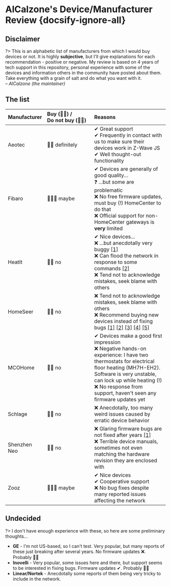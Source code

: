 # AlCalzone's Device/Manufacturer Review {docsify-ignore-all}

## Disclaimer

?> This is an alphabetic list of manufacturers from which I would buy devices or not. It is highly **subjective**, but I'll give explanations for each recommendation - positive or negative. My review is based on 4 years of tech support in this repository, personal experience with some of the devices and information others in the community have posted about them.
Take everything with a grain of salt and do what you want with it.  
_&ndash; AlCalzone (the maintainer)_

## The list

| Manufacturer | Buy&nbsp;(👍🏻) / Do&nbsp;not&nbsp;buy&nbsp;(👎🏻) | Reasons                                                                                                                                                                                                                                                                                                                                                                                                                                                                                                                                                                            |
| ------------ | :--------------------------------------------- | :--------------------------------------------------------------------------------------------------------------------------------------------------------------------------------------------------------------------------------------------------------------------------------------------------------------------------------------------------------------------------------------------------------------------------------------------------------------------------------------------------------------------------------------------------------------------------------- |
| Aeotec       | 👍🏻 definitely                                  | ✔ Great support<br />✔ Frequently in contact with us to make sure their devices work in Z-Wave JS<br />✔ Well thought-out functionality                                                                                                                                                                                                                                                                                                                                                                                                                                            |
| Fibaro       | 🤷🏻‍♂️ maybe                                       | ✔ Devices are generally of good quality...<br />❓ ...but some are problematic<br />❌ No free firmware updates, must buy (!) HomeCenter to do that<br />❌ Official support for non-HomeCenter gateways is **very** limited                                                                                                                                                                                                                                                                                                                                                       |
| HeatIt       | 👎🏻 no                                          | ✔ Nice devices...<br />❌ ...but anecdotally very buggy [[1]](https://github.com/OpenZWave/open-zwave/pull/2458) <br />❌ Can flood the network in response to some commands [[2]](https://github.com/zwave-js/node-zwave-js/pull/1341)<br />❌ Tend not to acknowledge mistakes, seek blame with others                                                                                                                                                                                                                                                                           |
| HomeSeer     | 👎🏻 no                                          | ❌ Tend not to acknowledge mistakes, seek blame with others<br />❌ Recommend buying new devices instead of fixing bugs [[1]](https://github.com/zwave-js/node-zwave-js/issues/3543#issuecomment-953968137) [[2]](https://www.reddit.com/r/HomeSeer/comments/qgfyq9/comment/hi69ss5) [[3]](https://github.com/zwave-js/node-zwave-js/issues/2464) [[4]](https://forums.homeseer.com/forum/homeseer-products-services/homeseer-z-wave-products/homeseer-dimmers-switches/hs-wd200/1453727-wd100-wd200-supervision-bug) [[5]](https://github.com/zwave-js/node-zwave-js/issues/3403) |
| MCOHome      | 👎🏻 no                                          | ✔ Devices make a good first impression<br />❌ Negative hands-on experience: I have two thermostats for electrical floor heating (MH7H-EH2). Software is very unstable, can lock up while heating (!)<br />❌ No response from support, haven't seen any firmware updates yet                                                                                                                                                                                                                                                                                                      |
| Schlage      | 👎🏻 no                                          | ❌ Anecdotally, too many weird issues caused by erratic device behavior                                                                                                                                                                                                                                                                                                                                                                                                                                                                                                            |
| Shenzhen Neo | 👎🏻 no                                          | ❌ Glaring firmware bugs are not fixed after years [[1]](https://github.com/zwave-js/node-zwave-js/issues?q=is%3Aissue+is%3Aclosed+WR01ZE+label%3A%22cannot+fix+%E2%9D%8C%22)<br />❌ Terrible device manuals, sometimes not even matching the hardware revision they are enclosed with                                                                                                                                                                                                                                                                                            |
| Zooz         | 🤷🏻‍♂️ maybe                                       | ✔ Nice devices<br />✔ Cooperative support<br />❌ No bug fixes despite many reported issues affecting the network                                                                                                                                                                                                                                                                                                                                                                                                                                                                  |

<!-- | ABC | 👍🏻 | Why? | -->

## Undecided

?> I don't have enough experience with these, so here are some preliminary thoughts...

-   **GE** - I'm not US-based, so I can't test. Very popular, but many reports of these just breaking after several years. No firmware updates ❌. Probably 👎🏻
-   **Inovelli** - Very popular, some issues here and there, but support seems to be interested in fixing bugs. Firmware updates ✔. Probably 👍🏻
-   **Linear/Nortek** - Anecdotally some reports of them being very tricky to include in the network.
